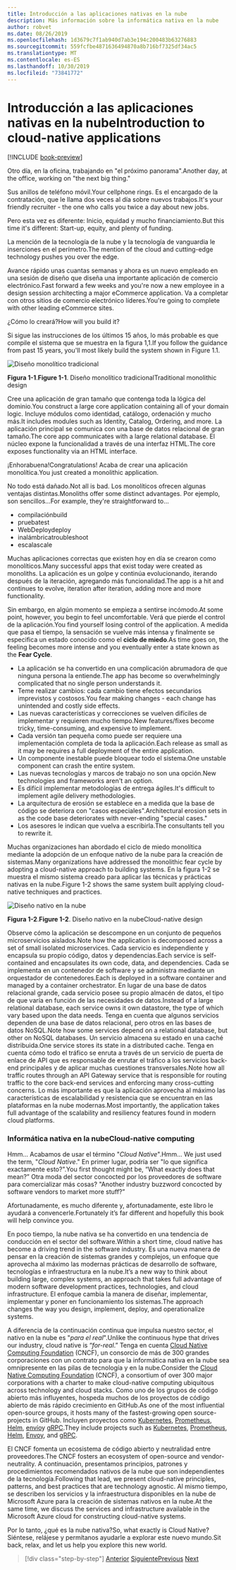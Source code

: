 ```yaml
---
title: Introducción a las aplicaciones nativas en la nube
description: Más información sobre la informática nativa en la nube
author: robvet
ms.date: 08/26/2019
ms.openlocfilehash: 1d3679c7f1ab940d7ab3e194c200483b63276883
ms.sourcegitcommit: 559fcfbe4871636494870a8b716bf7325df34ac5
ms.translationtype: MT
ms.contentlocale: es-ES
ms.lasthandoff: 10/30/2019
ms.locfileid: "73841772"
---
```

# <a name="introduction-to-cloud-native-applications"></a><span data-ttu-id="650f5-103">Introducción a las aplicaciones nativas en la nube</span><span class="sxs-lookup"><span data-stu-id="650f5-103">Introduction to cloud-native applications</span></span>

[!INCLUDE [book-preview](../../../includes/book-preview.md)]

<span data-ttu-id="650f5-104">Otro día, en la oficina, trabajando en "el próximo panorama".</span><span class="sxs-lookup"><span data-stu-id="650f5-104">Another day, at the office, working on "the next big thing."</span></span>

<span data-ttu-id="650f5-105">Sus anillos de teléfono móvil.</span><span class="sxs-lookup"><span data-stu-id="650f5-105">Your cellphone rings.</span></span> <span data-ttu-id="650f5-106">Es el encargado de la contratación, que le llama dos veces al día sobre nuevos trabajos.</span><span class="sxs-lookup"><span data-stu-id="650f5-106">It's your friendly recruiter - the one who calls you twice a day about new jobs.</span></span>

<span data-ttu-id="650f5-107">Pero esta vez es diferente: Inicio, equidad y mucho financiamiento.</span><span class="sxs-lookup"><span data-stu-id="650f5-107">But this time it's different: Start-up, equity, and plenty of funding.</span></span>

<span data-ttu-id="650f5-108">La mención de la tecnología de la nube y la tecnología de vanguardia le inserciones en el perímetro.</span><span class="sxs-lookup"><span data-stu-id="650f5-108">The mention of the cloud and cutting-edge technology pushes you over the edge.</span></span>

<span data-ttu-id="650f5-109">Avance rápido unas cuantas semanas y ahora es un nuevo empleado en una sesión de diseño que diseña una importante aplicación de comercio electrónico.</span><span class="sxs-lookup"><span data-stu-id="650f5-109">Fast forward a few weeks and you're now a new employee in a design session architecting a major eCommerce application.</span></span> <span data-ttu-id="650f5-110">Va a completar con otros sitios de comercio electrónico líderes.</span><span class="sxs-lookup"><span data-stu-id="650f5-110">You're going to complete with other leading eCommerce sites.</span></span>

<span data-ttu-id="650f5-111">¿Cómo lo creará?</span><span class="sxs-lookup"><span data-stu-id="650f5-111">How will you build it?</span></span>

<span data-ttu-id="650f5-112">Si sigue las instrucciones de los últimos 15 años, lo más probable es que compile el sistema que se muestra en la figura 1,1.</span><span class="sxs-lookup"><span data-stu-id="650f5-112">If you follow the guidance from past 15 years, you'll most likely build the system shown in Figure 1.1.</span></span>

![Diseño monolítico tradicional](./media/monolithic-design.png)

<span data-ttu-id="650f5-114">**Figura 1-1**.</span><span class="sxs-lookup"><span data-stu-id="650f5-114">**Figure 1-1**.</span></span> <span data-ttu-id="650f5-115">Diseño monolítico tradicional</span><span class="sxs-lookup"><span data-stu-id="650f5-115">Traditional monolithic design</span></span>

<span data-ttu-id="650f5-116">Cree una aplicación de gran tamaño que contenga toda la lógica del dominio.</span><span class="sxs-lookup"><span data-stu-id="650f5-116">You construct a large core application containing all of your domain logic.</span></span> <span data-ttu-id="650f5-117">Incluye módulos como identidad, catálogo, ordenación y mucho más.</span><span class="sxs-lookup"><span data-stu-id="650f5-117">It includes modules such as Identity, Catalog, Ordering, and more.</span></span> <span data-ttu-id="650f5-118">La aplicación principal se comunica con una base de datos relacional de gran tamaño.</span><span class="sxs-lookup"><span data-stu-id="650f5-118">The core app communicates with a large relational database.</span></span> <span data-ttu-id="650f5-119">El núcleo expone la funcionalidad a través de una interfaz HTML.</span><span class="sxs-lookup"><span data-stu-id="650f5-119">The core exposes functionality via an HTML interface.</span></span>

<span data-ttu-id="650f5-120">¡Enhorabuena!</span><span class="sxs-lookup"><span data-stu-id="650f5-120">Congratulations!</span></span>  <span data-ttu-id="650f5-121">Acaba de crear una aplicación monolítica.</span><span class="sxs-lookup"><span data-stu-id="650f5-121">You just created a monolithic application.</span></span>

<span data-ttu-id="650f5-122">No todo está dañado.</span><span class="sxs-lookup"><span data-stu-id="650f5-122">Not all is bad.</span></span> <span data-ttu-id="650f5-123">Los monolíticos ofrecen algunas ventajas distintas.</span><span class="sxs-lookup"><span data-stu-id="650f5-123">Monoliths offer some distinct advantages.</span></span> <span data-ttu-id="650f5-124">Por ejemplo, son sencillos...</span><span class="sxs-lookup"><span data-stu-id="650f5-124">For example, they're straightforward to...</span></span>

- <span data-ttu-id="650f5-125">compilación</span><span class="sxs-lookup"><span data-stu-id="650f5-125">build</span></span>
- <span data-ttu-id="650f5-126">prueba</span><span class="sxs-lookup"><span data-stu-id="650f5-126">test</span></span>
- <span data-ttu-id="650f5-127">WebDeploy</span><span class="sxs-lookup"><span data-stu-id="650f5-127">deploy</span></span>
- <span data-ttu-id="650f5-128">inalámbrica</span><span class="sxs-lookup"><span data-stu-id="650f5-128">troubleshoot</span></span>
- <span data-ttu-id="650f5-129">escala</span><span class="sxs-lookup"><span data-stu-id="650f5-129">scale</span></span>

<span data-ttu-id="650f5-130">Muchas aplicaciones correctas que existen hoy en día se crearon como monolíticos.</span><span class="sxs-lookup"><span data-stu-id="650f5-130">Many successful apps that exist today were created as monoliths.</span></span> <span data-ttu-id="650f5-131">La aplicación es un golpe y continúa evolucionando, iterando después de la iteración, agregando más funcionalidad.</span><span class="sxs-lookup"><span data-stu-id="650f5-131">The app is a hit and continues to evolve, iteration after iteration, adding more and more functionality.</span></span>

<span data-ttu-id="650f5-132">Sin embargo, en algún momento se empieza a sentirse incómodo.</span><span class="sxs-lookup"><span data-stu-id="650f5-132">At some point, however, you begin to feel uncomfortable.</span></span> <span data-ttu-id="650f5-133">Verá que pierde el control de la aplicación.</span><span class="sxs-lookup"><span data-stu-id="650f5-133">You find yourself losing control of the application.</span></span> <span data-ttu-id="650f5-134">A medida que pasa el tiempo, la sensación se vuelve más intensa y finalmente se especifica un estado conocido como el **ciclo de miedo**.</span><span class="sxs-lookup"><span data-stu-id="650f5-134">As time goes on, the feeling becomes more intense and you eventually enter a state known as the **Fear Cycle**.</span></span>

- <span data-ttu-id="650f5-135">La aplicación se ha convertido en una complicación abrumadora de que ninguna persona la entiende.</span><span class="sxs-lookup"><span data-stu-id="650f5-135">The app has become so overwhelmingly complicated that no single person understands it.</span></span>
- <span data-ttu-id="650f5-136">Teme realizar cambios: cada cambio tiene efectos secundarios imprevistos y costosos.</span><span class="sxs-lookup"><span data-stu-id="650f5-136">You fear making changes - each change has unintended and costly side effects.</span></span>
- <span data-ttu-id="650f5-137">Las nuevas características y correcciones se vuelven difíciles de implementar y requieren mucho tiempo.</span><span class="sxs-lookup"><span data-stu-id="650f5-137">New features/fixes become tricky, time-consuming, and expensive to implement.</span></span>
- <span data-ttu-id="650f5-138">Cada versión tan pequeña como puede ser requiere una implementación completa de toda la aplicación.</span><span class="sxs-lookup"><span data-stu-id="650f5-138">Each release as small as it may be requires a full deployment of the entire application.</span></span>
- <span data-ttu-id="650f5-139">Un componente inestable puede bloquear todo el sistema.</span><span class="sxs-lookup"><span data-stu-id="650f5-139">One unstable component can crash the entire system.</span></span>
- <span data-ttu-id="650f5-140">Las nuevas tecnologías y marcos de trabajo no son una opción.</span><span class="sxs-lookup"><span data-stu-id="650f5-140">New technologies and frameworks aren't an option.</span></span>
- <span data-ttu-id="650f5-141">Es difícil implementar metodologías de entrega ágiles.</span><span class="sxs-lookup"><span data-stu-id="650f5-141">It's difficult to implement agile delivery methodologies.</span></span>
- <span data-ttu-id="650f5-142">La arquitectura de erosión se establece en a medida que la base de código se deteriora con "casos especiales".</span><span class="sxs-lookup"><span data-stu-id="650f5-142">Architectural erosion sets in as the code base deteriorates with never-ending "special cases."</span></span>
- <span data-ttu-id="650f5-143">Los asesores le indican que vuelva a escribirla.</span><span class="sxs-lookup"><span data-stu-id="650f5-143">The consultants tell you to rewrite it.</span></span>

<span data-ttu-id="650f5-144">Muchas organizaciones han abordado el ciclo de miedo monolítica mediante la adopción de un enfoque nativo de la nube para la creación de sistemas.</span><span class="sxs-lookup"><span data-stu-id="650f5-144">Many organizations have addressed the monolithic fear cycle by adopting a cloud-native approach to building systems.</span></span> <span data-ttu-id="650f5-145">En la figura 1-2 se muestra el mismo sistema creado para aplicar las técnicas y prácticas nativas en la nube.</span><span class="sxs-lookup"><span data-stu-id="650f5-145">Figure 1-2 shows the same system built applying cloud-native techniques and practices.</span></span>

![Diseño nativo en la nube](./media/cloud-native-design.png)

<span data-ttu-id="650f5-147">**Figura 1-2**.</span><span class="sxs-lookup"><span data-stu-id="650f5-147">**Figure 1-2**.</span></span> <span data-ttu-id="650f5-148">Diseño nativo en la nube</span><span class="sxs-lookup"><span data-stu-id="650f5-148">Cloud-native design</span></span>

<span data-ttu-id="650f5-149">Observe cómo la aplicación se descompone en un conjunto de pequeños microservicios aislados.</span><span class="sxs-lookup"><span data-stu-id="650f5-149">Note how the application is decomposed across a set of small isolated microservices.</span></span> <span data-ttu-id="650f5-150">Cada servicio es independiente y encapsula su propio código, datos y dependencias.</span><span class="sxs-lookup"><span data-stu-id="650f5-150">Each service is self-contained and encapsulates its own code, data, and dependencies.</span></span> <span data-ttu-id="650f5-151">Cada se implementa en un contenedor de software y se administra mediante un orquestador de contenedores.</span><span class="sxs-lookup"><span data-stu-id="650f5-151">Each is deployed in a software container and managed by a container orchestrator.</span></span> <span data-ttu-id="650f5-152">En lugar de una base de datos relacional grande, cada servicio posee su propio almacén de datos, el tipo de que varía en función de las necesidades de datos.</span><span class="sxs-lookup"><span data-stu-id="650f5-152">Instead of a large relational database, each service owns it own datastore, the type of which vary based upon the data needs.</span></span> <span data-ttu-id="650f5-153">Tenga en cuenta que algunos servicios dependen de una base de datos relacional, pero otros en las bases de datos NoSQL.</span><span class="sxs-lookup"><span data-stu-id="650f5-153">Note how some services depend on a relational database, but other on NoSQL databases.</span></span> <span data-ttu-id="650f5-154">Un servicio almacena su estado en una caché distribuida.</span><span class="sxs-lookup"><span data-stu-id="650f5-154">One service stores its state in a distributed cache.</span></span> <span data-ttu-id="650f5-155">Tenga en cuenta cómo todo el tráfico se enruta a través de un servicio de puerta de enlace de API que es responsable de enrutar el tráfico a los servicios back-end principales y de aplicar muchas cuestiones transversales.</span><span class="sxs-lookup"><span data-stu-id="650f5-155">Note how all traffic routes through an API Gateway service that is responsible for routing traffic to the core back-end services  and enforcing many cross-cutting concerns.</span></span> <span data-ttu-id="650f5-156">Lo más importante es que la aplicación aprovecha al máximo las características de escalabilidad y resistencia que se encuentran en las plataformas en la nube modernas.</span><span class="sxs-lookup"><span data-stu-id="650f5-156">Most importantly, the application takes full advantage of the scalability and resiliency features found in modern cloud platforms.</span></span>

### <a name="cloud-native-computing"></a><span data-ttu-id="650f5-157">Informática nativa en la nube</span><span class="sxs-lookup"><span data-stu-id="650f5-157">Cloud-native computing</span></span>

<span data-ttu-id="650f5-158">Hmm... Acabamos de usar el término "*Cloud Native*".</span><span class="sxs-lookup"><span data-stu-id="650f5-158">Hmm... We just used the term, "*Cloud Native*."</span></span> <span data-ttu-id="650f5-159">En primer lugar, podría ser "lo que significa exactamente esto?".</span><span class="sxs-lookup"><span data-stu-id="650f5-159">You first thought might be, “What exactly does that mean?”</span></span> <span data-ttu-id="650f5-160">Otra moda del sector concocted por los proveedores de software para comercializar más cosas? "</span><span class="sxs-lookup"><span data-stu-id="650f5-160">Another industry buzzword concocted by software vendors to market more stuff?”</span></span>

<span data-ttu-id="650f5-161">Afortunadamente, es mucho diferente y, afortunadamente, este libro le ayudará a convencerle.</span><span class="sxs-lookup"><span data-stu-id="650f5-161">Fortunately it’s far different and hopefully this book will help convince you.</span></span>

<span data-ttu-id="650f5-162">En poco tiempo, la nube nativa se ha convertido en una tendencia de conducción en el sector del software.</span><span class="sxs-lookup"><span data-stu-id="650f5-162">Within a short time, cloud native has become a driving trend in the software industry.</span></span> <span data-ttu-id="650f5-163">Es una nueva manera de pensar en la creación de sistemas grandes y complejos, un enfoque que aprovecha al máximo las modernas prácticas de desarrollo de software, tecnologías e infraestructura en la nube.</span><span class="sxs-lookup"><span data-stu-id="650f5-163">It’s a new way to think about building large, complex systems, an approach that takes full advantage of modern software development practices, technologies, and cloud infrastructure.</span></span> <span data-ttu-id="650f5-164">El enfoque cambia la manera de diseñar, implementar, implementar y poner en funcionamiento los sistemas.</span><span class="sxs-lookup"><span data-stu-id="650f5-164">The approach changes the way you design, implement, deploy, and operationalize systems.</span></span>

<span data-ttu-id="650f5-165">A diferencia de la continuación continua que impulsa nuestro sector, el nativo en la nube es "*para el real*".</span><span class="sxs-lookup"><span data-stu-id="650f5-165">Unlike the continuous hype that drives our industry, cloud native is “*for-real*.”</span></span> <span data-ttu-id="650f5-166">Tenga en cuenta [Cloud Native Computing Foundation](https://www.cncf.io/) (CNCF), un consorcio de más de 300 grandes corporaciones con un contrato para que la informática nativa en la nube sea omnipresente en las pilas de tecnología y en la nube.</span><span class="sxs-lookup"><span data-stu-id="650f5-166">Consider the [Cloud Native Computing Foundation](https://www.cncf.io/) (CNCF), a consortium of over 300 major corporations with a charter to make cloud-native computing ubiquitous across technology and cloud stacks.</span></span> <span data-ttu-id="650f5-167">Como uno de los grupos de código abierto más influyentes, hospeda muchos de los proyectos de código abierto de más rápido crecimiento en GitHub.</span><span class="sxs-lookup"><span data-stu-id="650f5-167">As one of the most influential open-source groups, it hosts many of the fastest-growing open source-projects in GitHub.</span></span> <span data-ttu-id="650f5-168">Incluyen proyectos como [Kubernetes](https://kubernetes.io/), [Prometheus](https://prometheus.io/), [Helm](https://helm.sh/), [envío](https://www.envoyproxy.io/)y [gRPC](https://grpc.io/).</span><span class="sxs-lookup"><span data-stu-id="650f5-168">They include projects such as [Kubernetes](https://kubernetes.io/), [Prometheus](https://prometheus.io/), [Helm](https://helm.sh/), [Envoy](https://www.envoyproxy.io/), and [gRPC](https://grpc.io/).</span></span>

<span data-ttu-id="650f5-169">El CNCF fomenta un ecosistema de código abierto y neutralidad entre proveedores.</span><span class="sxs-lookup"><span data-stu-id="650f5-169">The CNCF fosters an ecosystem of open-source and vendor-neutrality.</span></span> <span data-ttu-id="650f5-170">A continuación, presentamos principios, patrones y procedimientos recomendados nativos de la nube que son independientes de la tecnología.</span><span class="sxs-lookup"><span data-stu-id="650f5-170">Following that lead, we present cloud-native principles, patterns, and best practices that are technology agnostic.</span></span> <span data-ttu-id="650f5-171">Al mismo tiempo, se describen los servicios y la infraestructura disponibles en la nube de Microsoft Azure para la creación de sistemas nativos en la nube.</span><span class="sxs-lookup"><span data-stu-id="650f5-171">At the same time, we discuss the services and infrastructure available in the Microsoft Azure cloud for constructing cloud-native systems.</span></span>

<span data-ttu-id="650f5-172">Por lo tanto, ¿qué es la nube nativa?</span><span class="sxs-lookup"><span data-stu-id="650f5-172">So, what exactly is Cloud Native?</span></span> <span data-ttu-id="650f5-173">Siéntese, relájese y permítanos ayudarle a explorar este nuevo mundo.</span><span class="sxs-lookup"><span data-stu-id="650f5-173">Sit back, relax, and let us help you explore this new world.</span></span>

>[!div class="step-by-step"]
><span data-ttu-id="650f5-174">[Anterior](index.md)
>[Siguiente](definition.md)</span><span class="sxs-lookup"><span data-stu-id="650f5-174">[Previous](index.md)
[Next](definition.md)</span></span>
